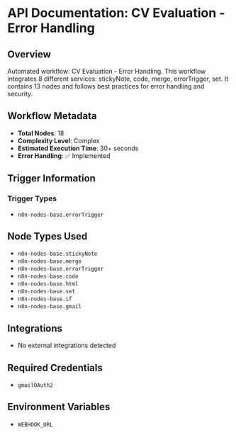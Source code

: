 # API Documentation: CV Evaluation - Error Handling

## Overview
Automated workflow: CV Evaluation - Error Handling. This workflow integrates 8 different services: stickyNote, code, merge, errorTrigger, set. It contains 13 nodes and follows best practices for error handling and security.

## Workflow Metadata
- **Total Nodes**: 18
- **Complexity Level**: Complex
- **Estimated Execution Time**: 30+ seconds
- **Error Handling**: ✅ Implemented

## Trigger Information
### Trigger Types
- `n8n-nodes-base.errorTrigger`

## Node Types Used
- `n8n-nodes-base.stickyNote`
- `n8n-nodes-base.merge`
- `n8n-nodes-base.errorTrigger`
- `n8n-nodes-base.code`
- `n8n-nodes-base.html`
- `n8n-nodes-base.set`
- `n8n-nodes-base.if`
- `n8n-nodes-base.gmail`

## Integrations
- No external integrations detected

## Required Credentials
- `gmailOAuth2`

## Environment Variables
- `WEBHOOK_URL`
